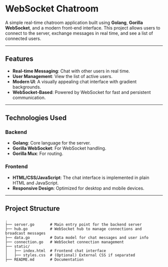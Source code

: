 # WebSocket Chatroom

A simple real-time chatroom application built using **Golang**, **Gorilla WebSocket**, and a modern front-end interface. This project allows users to connect to the server, exchange messages in real time, and see a list of connected users.

---

## Features

- **Real-time Messaging**: Chat with other users in real time.
- **User Management**: View the list of active users.
- **Modern UI**: A visually appealing chat interface with gradient backgrounds.
- **WebSocket-Based**: Powered by WebSocket for fast and persistent communication.

---

## Technologies Used

### Backend
- **Golang**: Core language for the server.
- **Gorilla WebSocket**: For WebSocket handling.
- **Gorilla Mux**: For routing.

### Frontend
- **HTML/CSS/JavaScript**: The chat interface is implemented in plain HTML and JavaScript.
- **Responsive Design**: Optimized for desktop and mobile devices.

---

## Project Structure

```plaintext
.
├── server.go       # Main entry point for the backend server
├── hub.go          # WebSocket hub to manage connections and broadcast messages
├── data.go         # Data model for chat messages and user info
├── connection.go   # WebSocket connection management
├── static/
│   ├── index.html  # Frontend chat interface
│   ├── styles.css  # (Optional) External CSS if separated
├── README.md       # Documentation
